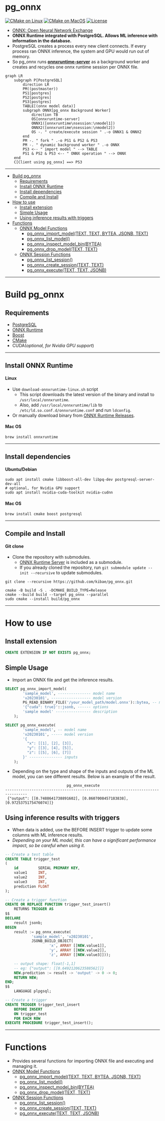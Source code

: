 # pg_onnx

[![CMake on Linux](https://github.com/kibae/pg_onnx/actions/workflows/cmake-linux.yml/badge.svg)](https://github.com/kibae/pg_onnx/actions/workflows/cmake-linux.yml)
[![CMake on MacOS](https://github.com/kibae/pg_onnx/actions/workflows/cmake-macos.yml/badge.svg)](https://github.com/kibae/pg_onnx/actions/workflows/cmake-macos.yml)
[![License](https://img.shields.io/github/license/kibae/pg_onnx)](https://github.com/kibae/pg_onnx/blob/main/LICENSE)

- [ONNX: Open Neural Network Exchange](https://onnx.ai/)
- **ONNX Runtime integrated with PostgreSQL. Allows ML inference with information in the database.**
- PostgreSQL creates a process every new client connects. If every process ran ONNX inference, the system and GPU would
  run out of memory.
- So pg_onnx runs **[onnxruntime-server](https://github.com/kibae/onnxruntime-server)** as a background worker and
  creates and recycles one onnx runtime session per ONNX
  file.

```mermaid
graph LR
    subgraph P[PostgreSQL]
        direction LR
        PM((postmaster))
        PS1[postgres]
        PS2[postgres]
        PS3[postgres]
        TABLE[(onnx model data)]
        subgraph ONNX[pg_onnx Background Worker]
            direction TB
            OS[onnxruntime-server]
            ONNX1([onnxruntime\nsession:\nmodel1])
            ONNX2([onnxruntime\nsession:\nmodel2])
            OS -. " create/execute session " .-o ONNX1 & ONNX2
        end
        PM -. " fork " .-o PS1 & PS2 & PS3
        PM -. " dynamic background worker " .-o ONNX
        PS3 <-- " import model " --> TABLE
        PS1 & PS2 & PS3 <-- " ONNX operation " --> ONNX
    end
    C[Client using pg_onnx] ==> PS3
```

----

<!-- TOC -->

- [Build pg_onnx](#build-pg_onnx)
    - [Requirements](#requirements)
    - [Install ONNX Runtime](#install-onnx-runtime)
    - [Install dependencies](#install-dependencies)
    - [Compile and Install](#compile-and-install)
- [How to use](#how-to-use)
    - [Install extension](#install-extension)
    - [Simple Usage](#simple-usage)
    - [Using inference results with triggers](#using-inference-results-with-triggers)
- [Functions](#functions)
    - [ONNX Model Functions](https://github.com/kibae/pg_onnx/wiki/Functions#onnx-model-functions)
        - [pg_onnx_import_model(TEXT, TEXT, BYTEA, JSONB, TEXT)](https://github.com/kibae/pg_onnx/wiki/Functions#pg_onnx_import_modeltext-text-bytea-jsonb-text)
        - [pg_onnx_list_model()](https://github.com/kibae/pg_onnx/wiki/Functions#pg_onnx_list_model)
        - [pg_onnx_inspect_model_bin(BYTEA)](https://github.com/kibae/pg_onnx/wiki/Functions#pg_onnx_inspect_model_binbytea)
        - [pg_onnx_drop_model(TEXT, TEXT)](https://github.com/kibae/pg_onnx/wiki/Functions#pg_onnx_drop_modeltext-text)
    - [ONNX Session Functions](https://github.com/kibae/pg_onnx/wiki/Functions#onnx-session-functions)
        - [pg_onnx_list_session()](https://github.com/kibae/pg_onnx/wiki/Functions#pg_onnx_list_session)
        - [pg_onnx_create_session(TEXT, TEXT)](https://github.com/kibae/pg_onnx/wiki/Functions#pg_onnx_create_sessiontext-text)
        - [pg_onnx_execute(TEXT, TEXT, JSONB)](https://github.com/kibae/pg_onnx/wiki/Functions#pg_onnx_executetext-text-jsonb)

----

# Build pg_onnx

## Requirements

- [PostgreSQL](https://www.postgresql.org/)
- [ONNX Runtime](https://onnxruntime.ai/)
- [Boost](https://www.boost.org/)
- [CMake](https://cmake.org/)
- CUDA(*optional, for Nvidia GPU support*)

----

## Install ONNX Runtime

#### Linux

- Use `download-onnxruntime-linux.sh` script
    - This script downloads the latest version of the binary and install to `/usr/local/onnxruntime`.
    - Also, add `/usr/local/onnxruntime/lib` to `/etc/ld.so.conf.d/onnxruntime.conf` and run `ldconfig`.
- Or manually download binary from [ONNX Runtime Releases](https://github.com/microsoft/onnxruntime/releases).

#### Mac OS

```shell
brew install onnxruntime
```

----

## Install dependencies

#### Ubuntu/Debian

```shell
sudo apt install cmake libboost-all-dev libpq-dev postgresql-server-dev-all
# optional, for Nvidia GPU support
sudo apt install nvidia-cuda-toolkit nvidia-cudnn
```

#### Mac OS

```shell
brew install cmake boost postgresql
```

----

## Compile and Install

#### Git clone

- Clone the repository with submodules.
    - [ONNX Runtime Server](https://github.com/kibae/onnxruntime-server) is included as a submodule.
    - If you already cloned the repository, run `git submodule update --init --recursive` to update submodules.

```shell
git clone --recursive https://github.com/kibae/pg_onnx.git
```

```shell
cmake -B build -S . -DCMAKE_BUILD_TYPE=Release
cmake --build build --target pg_onnx --parallel
sudo cmake --install build/pg_onnx
```

----

# How to use

## Install extension

```sql
CREATE EXTENSION IF NOT EXISTS pg_onnx;
```

## Simple Usage

- Import an ONNX file and get the inference results.

```sql
SELECT pg_onnx_import_model(
        'sample_model', --------------- model name
        'v20230101', ------------------ model version 
        PG_READ_BINARY_FILE('/your_model_path/model.onnx')::bytea, -- model binary data
        '{"cuda": true}'::jsonb, ------ options
        'sample model' ---------------- description
    );

SELECT pg_onnx_execute(
        'sample_model', -- model name
        'v20230101', ----- model version
        '{
          "x": [[1], [2], [3]],
          "y": [[3], [4], [5]],
          "z": [[5], [6], [7]]
        }' --------------- inputs
    );
```

- Depending on the type and shape of the inputs and outputs of the ML model, you can see different results. Below is an
  example of the result.

```
                            pg_onnx_execute                             
--------------------------------------------------------------------------------
 {"output": [[0.7488641738891602], [0.8607008457183838], [0.9725375175476074]]}
```

## Using inference results with triggers

- When data is added, use the BEFORE INSERT trigger to update some columns with ML inference results.
- *Depending on your ML model, this can have a significant performance impact, so be careful when using it.*

```sql
-- Create a test table
CREATE TABLE trigger_test
(
    id         SERIAL PRIMARY KEY,
    value1     INT,
    value2     INT,
    value3     INT,
    prediction FLOAT
);

-- Create a trigger function
CREATE OR REPLACE FUNCTION trigger_test_insert()
    RETURNS TRIGGER AS
$$
DECLARE
    result jsonb;
BEGIN
    result := pg_onnx_execute(
            'sample_model', 'v20230101',
            JSONB_BUILD_OBJECT(
                    'x', ARRAY [[NEW.value1]],
                    'y', ARRAY [[NEW.value2]],
                    'z', ARRAY [[NEW.value3]]));

    -- output shape: float[-1,1]
    -- eg: {"output": [[0.6492120623588562]]}
    NEW.prediction := result -> 'output' -> 0 -> 0;
    RETURN NEW;
END;
$$
    LANGUAGE plpgsql;

-- Create a trigger
CREATE TRIGGER trigger_test_insert
    BEFORE INSERT
    ON trigger_test
    FOR EACH ROW
EXECUTE PROCEDURE trigger_test_insert();
```

----

# Functions

- Provides several functions for importing ONNX file and executing and managing it.
- [ONNX Model Functions](https://github.com/kibae/pg_onnx/wiki/Functions#onnx-model-functions)
    - [pg_onnx_import_model(TEXT, TEXT, BYTEA, JSONB, TEXT)](https://github.com/kibae/pg_onnx/wiki/Functions#pg_onnx_import_modeltext-text-bytea-jsonb-text)
    - [pg_onnx_list_model()](https://github.com/kibae/pg_onnx/wiki/Functions#pg_onnx_list_model)
    - [pg_onnx_inspect_model_bin(BYTEA)](https://github.com/kibae/pg_onnx/wiki/Functions#pg_onnx_inspect_model_binbytea)
    - [pg_onnx_drop_model(TEXT, TEXT)](https://github.com/kibae/pg_onnx/wiki/Functions#pg_onnx_drop_modeltext-text)
- [ONNX Session Functions](https://github.com/kibae/pg_onnx/wiki/Functions#onnx-session-functions)
    - [pg_onnx_list_session()](https://github.com/kibae/pg_onnx/wiki/Functions#pg_onnx_list_session)
    - [pg_onnx_create_session(TEXT, TEXT)](https://github.com/kibae/pg_onnx/wiki/Functions#pg_onnx_create_sessiontext-text)
    - [pg_onnx_execute(TEXT, TEXT, JSONB)](https://github.com/kibae/pg_onnx/wiki/Functions#pg_onnx_executetext-text-jsonb)
